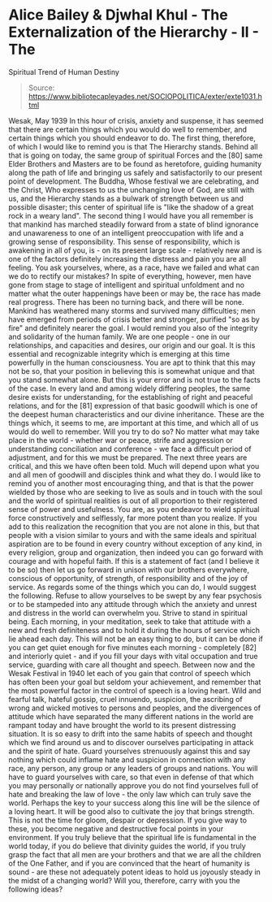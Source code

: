 # Alice Bailey & Djwhal Khul - The Externalization of the Hierarchy - II - The
Spiritual Trend of Human Destiny

> Source: https://www.bibliotecapleyades.net/SOCIOPOLITICA/exter/exte1031.html

Wesak, May 1939
In this hour of crisis, anxiety and suspense, it has seemed that there are certain things which you would do well to remember, and certain things which you should endeavor to do.
The first thing, therefore, of which I would like to remind you is that The Hierarchy stands. Behind all that is going on today, the same group of spiritual Forces and the [80] same Elder Brothers and Masters are to be found as heretofore, guiding humanity along the path of life and bringing us safely and satisfactorily to our present point of development. The Buddha, Whose festival we are celebrating, and the Christ, Who expresses to us the unchanging love of God, are still with us, and the Hierarchy stands as a bulwark of strength between us and possible disaster; this center of spiritual life is "like the shadow of a great rock in a weary land".
The second thing I would have you all remember is that mankind has marched steadily forward from a state of blind ignorance and unawareness to one of an intelligent preoccupation with life and a growing sense of responsibility. This sense of responsibility, which is awakening in all of you, is - on its present large scale - relatively new and is one of the factors definitely increasing the distress and pain you are all feeling. You ask yourselves, where, as a race, have we failed and what can we do to rectify our mistakes? In spite of everything, however, men have gone from stage to stage of intelligent and spiritual unfoldment and no matter what the outer happenings have been or may be, the race has made real progress. There has been no turning back, and there will be none. Mankind has weathered many storms and survived many difficulties; men have emerged from periods of crisis better and stronger, purified "so as by fire" and definitely nearer the goal.
I would remind you also of the integrity and solidarity of the human family. We are one people - one in our relationships, and capacities and desires, our origin and our goal. It is this essential and recognizable integrity which is emerging at this time powerfully in the human consciousness. You are apt to think that this may not be so, that your position in believing this is somewhat unique and that you stand somewhat alone. But this is your error and is not true to the facts of the case. In every land and among widely differing peoples, the same desire exists for understanding, for the establishing of right and peaceful relations, and for the [81] expression of that basic goodwill which is one of the deepest human characteristics and our divine inheritance.
These are the things which, it seems to me, are important at this time, and which all of us would do well to remember. Will you try to do so? No matter what may take place in the world - whether war or peace, strife and aggression or understanding conciliation and conference - we face a difficult period of adjustment, and for this we must be prepared. The next three years are critical, and this we have often been told.
Much will depend upon what you and all men of goodwill and disciples think and what they do. I would like to remind you of another most encouraging thing, and that is that the power wielded by those who are seeking to live as souls and in touch with the soul and the world of spiritual realities is out of all proportion to their registered sense of power and usefulness. You are, as you endeavor to wield spiritual force constructively and selflessly, far more potent than you realize. If you add to this realization the recognition that you are not alone in this, but that people with a vision similar to yours and with the same ideals and spiritual aspiration are to be found in every country without exception of any kind, in every religion, group and organization, then indeed you can go forward with courage and with hopeful faith. If this is a statement of fact (and I believe it to be so) then let us go forward in unison with our brothers everywhere, conscious of opportunity, of strength, of responsibility and of the joy of service.
As regards some of the things which you can do, I would suggest the following. Refuse to allow yourselves to be swept by any fear psychosis or to be stampeded into any attitude through which the anxiety and unrest and distress in the world can overwhelm you. Strive to stand in spiritual being. Each morning, in your meditation, seek to take that attitude with a new and fresh definiteness and to hold it during the hours of service which lie ahead each day. This will not be an easy thing to do, but it can be done if you can get quiet enough for five minutes each morning - completely [82] and interiorly quiet - and if you fill your days with vital occupation and true service, guarding with care all thought and speech.
Between now and the Wesak Festival in 1940 let each of you gain that control of speech which has often been your goal but seldom your achievement, and remember that the most powerful factor in the control of speech is a loving heart. Wild and fearful talk, hateful gossip, cruel innuendo, suspicion, the ascribing of wrong and wicked motives to persons and peoples, and the divergences of attitude which have separated the many different nations in the world are rampant today and have brought the world to its present distressing situation. It is so easy to drift into the same habits of speech and thought which we find around us and to discover ourselves participating in attack and the spirit of hate. Guard yourselves strenuously against this and say nothing which could inflame hate and suspicion in connection with any race, any person, any group or any leaders of groups and nations. You will have to guard yourselves with care, so that even in defense of that which you may personally or nationally approve you do not find yourselves full of hate and breaking the law of love - the only law which can truly save the world. Perhaps the key to your success along this line will be the silence of a loving heart.
It will be good also to cultivate the joy that brings strength. This is not the time for gloom, despair or depression. If you give way to these, you become negative and destructive focal points in your environment. If you truly believe that the spiritual life is fundamental in the world today, if you do believe that divinity guides the world, if you truly grasp the fact that all men are your brothers and that we are all the children of the One Father, and if you are convinced that the heart of humanity is sound - are these not adequately potent ideas to hold us joyously steady in the midst of a changing world?
Will you, therefore, carry with you the following ideas?
